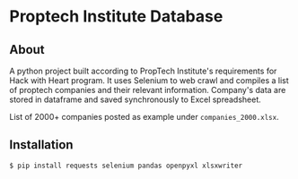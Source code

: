 # Proptech Institute Database


## About
A python project built according to PropTech Institute's requirements for Hack with Heart program. It uses Selenium to web crawl and compiles a list of proptech companies and their relevant information. Company's data are stored in dataframe and saved synchronously to Excel spreadsheet.

List of 2000+ companies posted as example under ```companies_2000.xlsx```. 


## Installation

```
$ pip install requests selenium pandas openpyxl xlsxwriter
```
